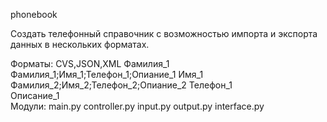 phonebook

Создать телефонный справочник с возможностью импорта и экспорта данных в нескольких форматах.

Форматы:	CVS,JSON,XML
Фамилия_1	Фамилия_1;Имя_1;Телефон_1;Опиание_1
Имя_1	Фамилия_2;Имя_2;Телефон_2;Опиание_2
Телефон_1	
Описание_1	
Модули:
main.py
controller.py
input.py
output.py
interface.py

